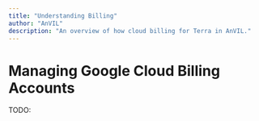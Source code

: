 ```yaml
---
title: "Understanding Billing"
author: "AnVIL"
description: "An overview of how cloud billing for Terra in AnVIL."
---
```


# Managing Google Cloud Billing Accounts

TODO: